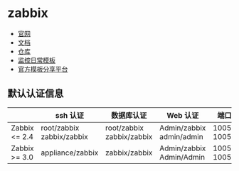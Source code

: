 # zabbix

- [官网](https://www.zabbix.com/)
- [文档](https://www.zabbix.com/documentation/current/manual)
- [仓库](http://repo.zabbix.com/zabbix/)
- [监控日常模板](https://github.com/lework/Zabbix-Template)
- [官方模板分享平台](https://share.zabbix.com/)

## 默认认证信息

|               | ssh 认证                  | 数据库认证                | Web 认证                 | 端口        |
| ------------- | ------------------------- | ------------------------- | ------------------------ | ----------- |
| Zabbix <= 2.4 | root/zabbix zabbix/zabbix | root/zabbix zabbix/zabbix | Admin/zabbix admin/admin | 10050 10051 |
| Zabbix >= 3.0 | appliance/zabbix          | zabbix/zabbix             | Admin/zabbix Admin/Admin | 10050 10051 |
